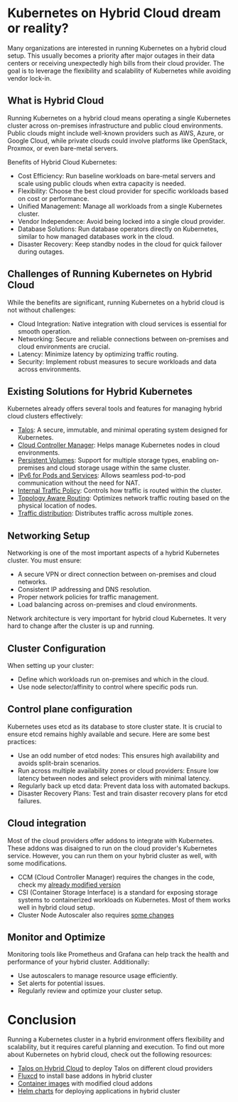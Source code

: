 # Kubernetes on Hybrid Cloud dream or reality?

Many organizations are interested in running Kubernetes on a hybrid cloud setup. This usually becomes a priority after major outages in their data centers or receiving unexpectedly high bills from their cloud provider. The goal is to leverage the flexibility and scalability of Kubernetes while avoiding vendor lock-in.

## What is Hybrid Cloud

Running Kubernetes on a hybrid cloud means operating a single Kubernetes cluster across on-premises infrastructure and public cloud environments. Public clouds might include well-known providers such as AWS, Azure, or Google Cloud, while private clouds could involve platforms like OpenStack, Proxmox, or even bare-metal servers.

Benefits of Hybrid Cloud Kubernetes:
* Cost Efficiency: Run baseline workloads on bare-metal servers and scale using public clouds when extra capacity is needed.
* Flexibility: Choose the best cloud provider for specific workloads based on cost or performance.
* Unified Management: Manage all workloads from a single Kubernetes cluster.
* Vendor Independence: Avoid being locked into a single cloud provider.
* Database Solutions: Run database operators directly on Kubernetes, similar to how managed databases work in the cloud.
* Disaster Recovery: Keep standby nodes in the cloud for quick failover during outages.

## Challenges of Running Kubernetes on Hybrid Cloud

While the benefits are significant, running Kubernetes on a hybrid cloud is not without challenges:
* Cloud Integration: Native integration with cloud services is essential for smooth operation.
* Networking: Secure and reliable connections between on-premises and cloud environments are crucial.
* Latency: Minimize latency by optimizing traffic routing.
* Security: Implement robust measures to secure workloads and data across environments.

## Existing Solutions for Hybrid Kubernetes

Kubernetes already offers several tools and features for managing hybrid cloud clusters effectively:
* [Talos](https://talos.dev/): A secure, immutable, and minimal operating system designed for Kubernetes.
* [Cloud Controller Manager](https://kubernetes.io/docs/concepts/architecture/cloud-controller/): Helps manage Kubernetes nodes in cloud environments.
* [Persistent Volumes](https://kubernetes.io/docs/concepts/storage/persistent-volumes/): Support for multiple storage types, enabling on-premises and cloud storage usage within the same cluster.
* [IPv6 for Pods and Services](https://dev.to/sergelogvinov/kubernetes-pods-with-global-ipv6-1aaj): Allows seamless pod-to-pod communication without the need for NAT.
* [Internal Traffic Policy](https://kubernetes.io/docs/concepts/services-networking/service-traffic-policy/): Controls how traffic is routed within the cluster.
* [Topology Aware Routing](https://kubernetes.io/docs/concepts/services-networking/topology-aware-routing/): Optimizes network traffic routing based on the physical location of nodes.
* [Traffic distribution](https://kubernetes.io/docs/concepts/services-networking/service/#traffic-distribution): Distributes traffic across multiple zones.

## Networking Setup

Networking is one of the most important aspects of a hybrid Kubernetes cluster. You must ensure:
* A secure VPN or direct connection between on-premises and cloud networks.
* Consistent IP addressing and DNS resolution.
* Proper network policies for traffic management.
* Load balancing across on-premises and cloud environments.

Network architecture is very important for hybrid cloud Kubernetes. It very hard to change after the cluster is up and running.

## Cluster Configuration

When setting up your cluster:
* Define which workloads run on-premises and which in the cloud.
* Use node selector/affinity to control where specific pods run.

## Control plane configuration

Kubernetes uses etcd as its database to store cluster state. It is crucial to ensure etcd remains highly available and secure. Here are some best practices:
* Use an odd number of etcd nodes: This ensures high availability and avoids split-brain scenarios.
* Run across multiple availability zones or cloud providers: Ensure low latency between nodes and select providers with minimal latency.
* Regularly back up etcd data: Prevent data loss with automated backups.
* Disaster Recovery Plans: Test and train disaster recovery plans for etcd failures.

## Cloud integration

Most of the cloud providers offer addons to integrate with Kubernetes. These addons was disaigned to run on the cloud provider's Kubernetes service. However, you can run them on your hybrid cluster as well, with some modifications.

* CCM (Cloud Controller Manager) requires the changes in the code, check my [already modified version](https://github.com/sergelogvinov/containers)
* CSI (Container Storage Interface) is a standard for exposing storage systems to containerized workloads on Kubernetes. Most of them works well in hybrid cloud setup.
* Cluster Node Autoscaler also requires [some changes](https://github.com/sergelogvinov/containers/tree/main/cluster-autoscaler)

## Monitor and Optimize

Monitoring tools like Prometheus and Grafana can help track the health and performance of your hybrid cluster. Additionally:
* Use autoscalers to manage resource usage efficiently.
* Set alerts for potential issues.
* Regularly review and optimize your cluster setup.

# Conclusion

Running a Kubernetes cluster in a hybrid environment offers flexibility and scalability, but it requires careful planning and execution.
To find out more about Kubernetes on hybrid cloud, check out the following resources:
* [Talos on Hybrid Cloud](https://github.com/sergelogvinov/terraform-talos) to deploy Talos on different cloud providers
* [Fluxcd](https://github.com/sergelogvinov/gitops-examples) to install base addons in hybrid cluster
* [Container images](https://github.com/sergelogvinov/containers) with modified cloud addons
* [Helm charts](https://github.com/sergelogvinov/helm-charts) for deploying applications in hybrid cluster
